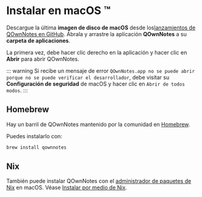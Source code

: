 # Instalar en macOS ™

Descargue la última **imagen de disco de macOS** desde los[lanzamientos de QOwnNotes en GitHub](https://github.com/pbek/QOwnNotes/releases). Ábrala y arrastre la aplicación **QOwnNotes** a su **carpeta de aplicaciones**.

La primera vez, debe hacer clic derecho en la aplicación y hacer clic en **Abrir** para abrir QOwnNotes.

::: warning
Si recibe un mensaje de error `QOwnNotes.app no se puede abrir porque no se puede verificar el desarrollador`, debe visitar su **Configuración de seguridad** de macOS y hacer clic en `Abrir de todos modos`.
:::

## Homebrew

Hay un barril de QOwnNotes mantenido por la comunidad en [Homebrew](https://formulae.brew.sh/cask/qownnotes).

Puedes instalarlo con:

```bash
brew install qownnotes
```

## Nix

También puede instalar QOwnNotes con el [administrador de paquetes de Nix](https://wiki.nixos.org/wiki/Nix_package_manager) en macOS. Véase [Instalar por medio de Nix](./nix.md).
